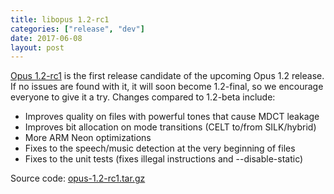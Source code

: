 ```yaml
---
title: libopus 1.2-rc1
categories: ["release", "dev"]
date: 2017-06-08
layout: post
---
```


[Opus 1.2-rc1](https://archive.mozilla.org/pub/opus/opus-1.2-rc1.tar.gz) is
the first release candidate of the upcoming Opus 1.2 release. If no
issues are found with it, it will soon become 1.2-final, so we encourage
everyone to give it a try. Changes compared to 1.2-beta include:
- Improves quality on files with powerful tones that cause MDCT leakage
- Improves bit allocation on mode transitions (CELT to/from SILK/hybrid)
- More ARM Neon optimizations
- Fixes to the speech/music detection at the very beginning of files
- Fixes to the unit tests (fixes illegal instructions and --disable-static)

Source code: [opus-1.2-rc1.tar.gz](https://archive.mozilla.org/pub/opus/opus-1.2-rc1.tar.gz)
